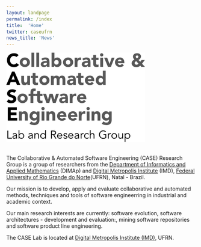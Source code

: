 ```yaml
---
layout: landpage
permalink: /index
title:  'Home'
twitter: caseufrn
news_title: 'News'
---
```

<div class="col-xs-12 col-sm-4">
    <img src="/images/mainLogo.png" class="img-responsive"/>
    &nbsp;<br/><br/>
</div>
<div class="col-xs-12 col-sm-8">
<p>
The Collaborative & Automated Software Engineering (CASE) Research Group is a group of researchers from the <a href="http://www.dimap.ufrn.br" target="_blank">Department of Informatics and Applied Mathematics</a> (DIMAp) and <a href="http://www.imd.ufrn.br" target="_blank">Digital Metropolis Institute</a> (IMD), <a href="http://www.ufrn.br" target="_blank">Federal University of Rio Grande do Norte</a>(UFRN), Natal - Brazil.
</p>
<p>
Our mission is to develop, apply and evaluate collaborative and automated methods, techniques and tools of software engineerring in industrial and academic context. 
</p>
<p>
Our main research interests are currently: software evolution, software architectures - development and evaluation:, mining software repositories and software product line engineering. 
</p>
<p>
The CASE Lab is located at <a href="http://www.imd.ufrn.br" target="_blank">Digital Metropolis Institute (IMD)</a>, UFRN.<br/>
</p>
</div>
